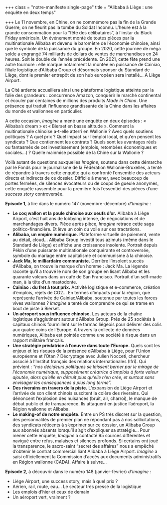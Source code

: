 +++
class = "notre-manifeste single-page"
title = "Alibaba à Liège : une enquête en deux temps"

+++
Le 11 novembre, en Chine, on ne commémore pas la fin de la Grande Guerre, on ne fleurit pas la tombe du Soldat Inconnu. L’heure est à la grande consommation pour la “fête des célibataires”, à l’instar du Black Friday américain. Un événement monté de toutes pièces par la multinationale Alibaba et devenu le baromètre de l’économie chinoise, ainsi que le symbole de la puissance du groupe. En 2020, cette journée de méga solde a engrangé 74 milliards de dollars de ventes de marchandises en 24 heures. Soit le double de l’année précédente. En 2021, cette fête prend une autre tournure : elle marque notamment la montée en puissance de Cainiao, filiale logistique d’Alibaba Group et désormais sponsor du Standard de Liège, dont le premier entrepôt de son hub européen sera installé… A Liège Airport.

La Cité ardente accueillera ainsi une plateforme logistique atteinte par la folie des grandeurs : concurrence Amazon, conquérir le marché continental et écouler par centaines de millions des produits _Made in China_. Une présence qui traduit l’influence grandissante de la Chine dans les affaires du monde et wallonnes en particulier.

A cette occasion, _Imagine_ a mené une enquête en deux épisodes : « Alibaba’s dream » et « Bierset en basse altitude ». Comment la multinationale chinoise a-t-elle atterri en Wallonie ? Avec quels soutiens politiques ? A quel prix ? Quel impact sur l’emploi local, et qu’en pensent les syndicats ? Que contiennent les contrats ? Quels sont les avantages réels ou fantasmés de cet investissement (emplois, retombées économiques et sociales…) ? Quelle mainmise possible de la Chine sur la Wallonie ?

Voilà autant de questions auxquelles _Imagine_, soutenu dans cette démarche par le Fonds pour le journalisme de la Fédération Wallonie-Bruxelles, a tenté de répondre à travers cette enquête qui a confronté l’ensemble des acteurs directs et indirects de ce dossier. Difficile à mener, avec beaucoup de portes fermées, de silences évocateurs ou de coups de gueule anonymes, cette enquête rassemble pour la première fois l’essentiel des pièces d’une _success story_ controversée.

**Episode 1**, à lire dans le numéro 147 (novembre-décembre) _d’Imagine_ :

* **Le coq wallon et la poule chinoise aux oeufs d’or.** Alibaba à Liège Airport, c’est huit ans de lobbying intense, de négociations et de marchandages divers. Pièce après pièce, _Imagine_ retrace cette saga politico-financière. Et lève un coin du voile sur ces tractations.
* **Alibaba, un empire numérique.** Plateforme virtuelle de paiement, vente au détail, cloud… Alibaba Group investit tous azimuts (même dans le Standard de Liège) et affiche une croissance insolente. Portrait depuis Pékin d’une puissante multinationale conquérante et controversée, symbole du mariage entre capitalisme et communisme à la chinoise.
* **Jack Ma, le milliardaire communiste.** Derrière l’insolent succès d’Alibaba, on trouve la marque d’un homme : Jack Ma. La légende raconte qu’il a trouvé le nom de son groupe en lisant Alibaba et les quarante voleurs dans un café de San Francisco. Portrait d’un self-made man, à la tête d’un mastodonte.
* **Cainiao : du fret à tout prix.** Activité logistique et e-commerce, création d’emplois, rejets de CO2… En termes d’impacts pour la région, que représente l’arrivée de Cainiao/Alibaba, soutenue par toutes les forces vives wallonnes ? _Imagine_ a tenté de comprendre ce qui se trame en bout de piste à Bierset.
* **Un aéroport sous influence chinoise.** Les acteurs de la chaîne logistique s’agglutinent autour d’Alibaba Group. Près de 25 sociétés à capitaux chinois fourmillent sur le tarmac liégeois pour délivrer des colis aux quatre coins de l’Europe. A travers la collecte de données numériques, Alibaba est pointée comme une société à risque dans un rapport militaire français.
* **Une stratégie prédatrice à l’oeuvre dans toute l’Europe.** Quels sont les enjeux et les risques de la présence d’Alibaba à Liège, pour l’Union européenne et l’Otan ? Décryptage avec Julien Nocceti, chercheur associé à l’Institut français des relations internationales (Ifri). Qui prévient : _“nos décideurs politiques se laissent berner par le mirage de l’économie numérique, supposément créatrice d’emplois à forte valeur ajoutée, alors qu’elle en détruit plus qu’elle n’en crée, et surtout sans envisager les conséquences à plus long terme”._
* **Des riverains en travers de la piste.** L’expansion de Liège Airport et l’arrivée de son client chinois suscitent la colère des riverains. Qui dénoncent l’explosion des nuisances (bruit, air, charroi), le manque de débat public et de transparence. Ils attaquent en justice l’aéroport, la Région wallonne et Alibaba.
* **Le making-of de notre enquête.** Entre un PS très discret sur la question, des personnalités de premier plan ne répondant pas à nos sollicitations, des syndicats réticents à s’exprimer sur ce dossier, un Alibaba Group aux abonnés absents lorsqu’il s’agit d’expliquer sa stratégie… Pour mener cette enquête, _Imagine_ a contacté 95 sources différentes et navigué entre refus, malaises et silences profonds. Si certains ont joué la transparence, le sacro-saint “secret des affaires” nous a empêché d’obtenir le contrat commercial liant Alibaba à Liège Airport. _Imagine_ a saisi officiellement la Commission d’accès aux documents administratifs en Région wallonne (CADA). Affaire à suivre…

**Episode 2**, à découvrir dans le numéro 148 (janvier-février) _d’Imagine :_

* Liège Airport, une success story, mais à quel prix ?
* Aérien, rail, route, eau… Le secteur très pressé de la logistique
* Les emplois d’hier et ceux de demain
* Un aéroport vert, vraiment ?